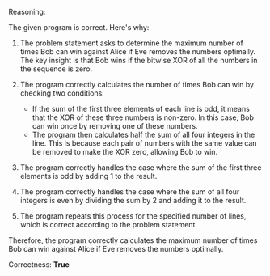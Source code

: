 Reasoning:

The given program is correct. Here's why:

1. The problem statement asks to determine the maximum number of times Bob can win against Alice if Eve removes the numbers optimally. The key insight is that Bob wins if the bitwise XOR of all the numbers in the sequence is zero.

2. The program correctly calculates the number of times Bob can win by checking two conditions:
   - If the sum of the first three elements of each line is odd, it means that the XOR of these three numbers is non-zero. In this case, Bob can win once by removing one of these numbers.
   - The program then calculates half the sum of all four integers in the line. This is because each pair of numbers with the same value can be removed to make the XOR zero, allowing Bob to win.

3. The program correctly handles the case where the sum of the first three elements is odd by adding 1 to the result.

4. The program correctly handles the case where the sum of all four integers is even by dividing the sum by 2 and adding it to the result.

5. The program repeats this process for the specified number of lines, which is correct according to the problem statement.

Therefore, the program correctly calculates the maximum number of times Bob can win against Alice if Eve removes the numbers optimally.

Correctness: **True**